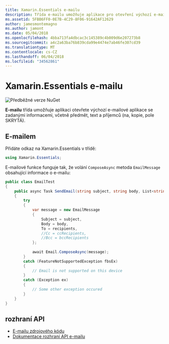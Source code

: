 ```yaml
---
title: Xamarin.Essentials e-mailu
description: Třída e-mailu umožňuje aplikace pro otevření výchozí e-mailové aplikace se zadanými informacemi, včetně předmět, text a příjemců (na, kopie, pole SKRYTÁ).
ms.assetid: 5FBB6FF0-0E7B-4C29-8F06-91642AF12629
author: jamesmontemagno
ms.author: jamont
ms.date: 05/04/2018
ms.openlocfilehash: 4bba713fa4dbcac3c145389c4b009d6e207273b8
ms.sourcegitcommit: a4c2a63ba76b839cda99e4474e7ab46fe307cd39
ms.translationtype: MT
ms.contentlocale: cs-CZ
ms.lasthandoff: 06/04/2018
ms.locfileid: "34562861"
---
```

# <a name="xamarinessentials-email"></a>Xamarin.Essentials e-mailu

![Předběžné verze NuGet](~/media/shared/pre-release.png)

**E-mailu** třída umožňuje aplikaci otevřete výchozí e-mailové aplikace se zadanými informacemi, včetně předmět, text a příjemců (na, kopie, pole SKRYTÁ).

## <a name="using-email"></a>E-mailem

Přidáte odkaz na Xamarin.Essentials v třídě:

```csharp
using Xamarin.Essentials;
```

E-mailové funkce funguje tak, že volání `ComposeAsync` metoda `EmailMessage` obsahující informace o e-mailu:

```csharp
public class EmailTest
{
    public async Task SendEmail(string subject, string body, List<string> recipients)
    {
        try
        {
            var message = new EmailMessage
            {
                Subject = subject,
                Body = body,
                To = recipients,
                //Cc = ccRecipients,
                //Bcc = bccRecipients
            };
            
            await Email.ComposeAsync(message);
        }
        catch (FeatureNotSupportedException fbsEx)
        {
            // Email is not supported on this device
        }
        catch (Exception ex)
        {
            // Some other exception occured
        }
    }
}
```

## <a name="api"></a>rozhraní API

- [E-mailu zdrojového kódu](https://github.com/xamarin/Essentials/tree/master/Xamarin.Essentials/Email)
- [Dokumentace rozhraní API e-mailu](xref:Xamarin.Essentials.Email)
